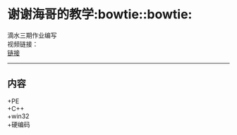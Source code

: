 # 谢谢海哥的教学:bowtie::bowtie:
滴水三期作业编写  
视频链接：  
[链接](https://www.bilibili.com/video/BV1w54y1y7Di)  
***
## 内容  
+PE  
+C++  
+win32  
+硬编码  
